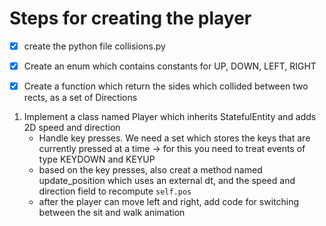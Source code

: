 # Steps for creating the player

- [x] create the python file collisions.py
- [x] Create an enum which contains constants for UP, DOWN, LEFT, RIGHT
- [x] Create a function which return the sides which collided between two rects,
      as a set of Directions


1. Implement a class named Player which
   inherits StatefulEntity and adds 2D
   speed and direction
   * Handle key presses. We need a set which stores the
     keys that are currently pressed at a time
     -> for this you need to treat events of type KEYDOWN and KEYUP
   * based on the key presses, also creat a method named
     update_position which uses an external dt, and the speed and direction field to
     recompute `self.pos`
   * after the player can move left and right,
     add code for switching between the sit and walk animation
   